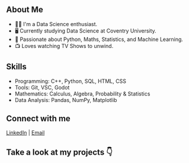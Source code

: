 ## About Me

- 👨‍💻 I'm a Data Science enthusiast.
- 🖥️ Currently studying Data Science at Coventry University.
- 🚀 Passionate about Python, Maths, Statistics, and Machine Learning.
- 📺 Loves watching TV Shows to unwind.

## Skills

- Programming: C++, Python, SQL, HTML, CSS
- Tools: Git, VSC, Godot
- Mathematics: Calculus, Algebra, Probability & Statistics
- Data Analysis: Pandas, NumPy, Matplotlib

## Connect with me

[LinkedIn](<www.linkedin.com/in/nay-win-hlaing-08bb93263>) | [Email](mailto:naywinhlaing522@gmail.com)

## Take a look at my projects 👇
